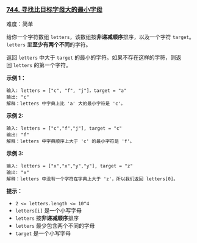 ### [744\. 寻找比目标字母大的最小字母](https://leetcode.cn/problems/find-smallest-letter-greater-than-target/)

难度：简单

给你一个字符数组 `letters`，该数组按**非递减顺序**排序，以及一个字符 `target`。`letters` 里**至少有两个不同**的字符。

返回 `letters` 中大于 `target` 的最小的字符。如果不存在这样的字符，则返回 `letters` 的第一个字符。

**示例 1：**

```
输入: letters = ["c", "f", "j"]，target = "a"
输出: "c"
解释：letters 中字典上比 'a' 大的最小字符是 'c'。
```

**示例 2:**

```
输入: letters = ["c","f","j"], target = "c"
输出: "f"
解释：letters 中字典顺序上大于 'c' 的最小字符是 'f'。
```

**示例 3:**

```
输入: letters = ["x","x","y","y"], target = "z"
输出: "x"
解释：letters 中没有一个字符在字典上大于 'z'，所以我们返回 letters[0]。
```

**提示：**

-   `2 <= letters.length <= 10^4`
-   `letters[i]` 是一个小写字母
-   `letters` 按**非递减顺序**排序
-   `letters` 最少包含两个不同的字母
-   `target` 是一个小写字母
